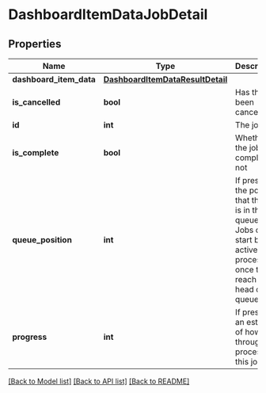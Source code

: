 # DashboardItemDataJobDetail

## Properties
Name | Type | Description | Notes
------------ | ------------- | ------------- | -------------
**dashboard_item_data** | [**DashboardItemDataResultDetail**](DashboardItemDataResultDetail.md) |  | [optional] 
**is_cancelled** | **bool** | Has the job been cancelled | [optional] 
**id** | **int** | The job&#39;s id | 
**is_complete** | **bool** | Whether the job is complete or not | 
**queue_position** | **int** | If present, the position that the job is in the job queue.  Jobs only start being actively processed once they reach the head of the queue | [optional] 
**progress** | **int** | If present, an estimate of how far through its processing this job is | [optional] 

[[Back to Model list]](../README.md#documentation-for-models) [[Back to API list]](../README.md#documentation-for-api-endpoints) [[Back to README]](../README.md)


